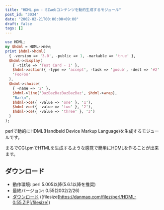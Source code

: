 ```yaml
---
title: "HDML.pm - EZwebコンテンツを動的生成するモジュール"
post_id: "3034"
date: "2002-02-21T00:00:00+09:00"
draft: false
tags: []
---
```


```Perl
use HDML;
my $hdml = HDML->new;
print $hdml->hdml(
　{ -version => '3.0', -public => 1, -markable => 'true' },
　$hdml->display(
　　{ -title => 'Test Card - 1' },
　　$hdml->action({ -type => 'accept', -task => 'gosub', -dest => '#2' }),
　　'FooFoo'
　),
　$hdml->choice(
　　{ -name => '2' },
　　$hdml->line('BazBazBazBazBazBaz', $hdml->wrap),
　　"Bar\n",
　　$hdml->ce({ -value => 'one' }, '1'),
　　$hdml->ce({ -value => 'two' }, '2'),
　　$hdml->ce({ -value => 'three' }, '3')
　)
);
```

perlで動的にHDML(Handbeld Device Markup Language)を生成するモジュールです。

まるでCGI.pmでHTMLを生成するような感覚で簡単にHDMLを作ることが出来ます。

## ダウンロード


  * 動作環境: perl 5.005以降(5.6.1以降を推奨)
  * 最終バージョン: 0.55(2002/2/26)
  * [ダウンロード](/filez/perl/HDML-0.55.ZIP) ([filesize]https://danmaq.com/filez/perl/HDML-0.55.ZIP[/filesize])
